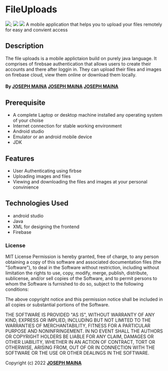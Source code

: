 # FileUploads
![](images/mainpage.png);
![](images/uplaodfile.jpeg)
![](images/viewfile.png)
A mobile application that helps  you to upload your files remotely for easy and convient access
## Description
The file uploads is a mobile applictaion build on purely java language. It comprises of firebsae authentication that allows users to create their accounts and there after loggin in. They can upload their files and images on firebase cloud, view them online or download them locally.

#### By **[JOSEPH MAINA](https://github.com/JOSEPHMAINA1995)** **[JOSEPH MAINA](https://github.com/JOSEPHMAINA1995)** **[JOSEPH MAINA](https://github.com/JOSEPHMAINA1995)**



## Prerequisite
* A complete Laptop or desktop machine installed any operating system of your choise
* Internet connection for stable working environment
* Android studio
* Emulator or an android mobile device
* JDK	

## Features

* User Authenticating using firbse
* Uploading images and files
* Viewing and downloading the files and images at your personal convinience


## Technologies Used

* android studio
* Java
* XML for designing the frontend
* Firebase

### License

MIT License
Permission is hereby granted, free of charge, to any person obtaining a copy
of this software and associated documentation files (the "Software"), to deal
in the Software without restriction, including without limitation the rights
to use, copy, modify, merge, publish, distribute, sublicense, and/or sell
copies of the Software, and to permit persons to whom the Software is
furnished to do so, subject to the following conditions:

The above copyright notice and this permission notice shall be included in all
copies or substantial portions of the Software.

THE SOFTWARE IS PROVIDED "AS IS", WITHOUT WARRANTY OF ANY KIND, EXPRESS OR
IMPLIED, INCLUDING BUT NOT LIMITED TO THE WARRANTIES OF MERCHANTABILITY,
FITNESS FOR A PARTICULAR PURPOSE AND NONINFRINGEMENT. IN NO EVENT SHALL THE
AUTHORS OR COPYRIGHT HOLDERS BE LIABLE FOR ANY CLAIM, DAMAGES OR OTHER
LIABILITY, WHETHER IN AN ACTION OF CONTRACT, TORT OR OTHERWISE, ARISING FROM,
OUT OF OR IN CONNECTION WITH THE SOFTWARE OR THE USE OR OTHER DEALINGS IN THE
SOFTWARE.<br>

Copyright (c) 2022 **[JOSEPH MAINA](https://github.com/JOSEPHMAINA1995)**
